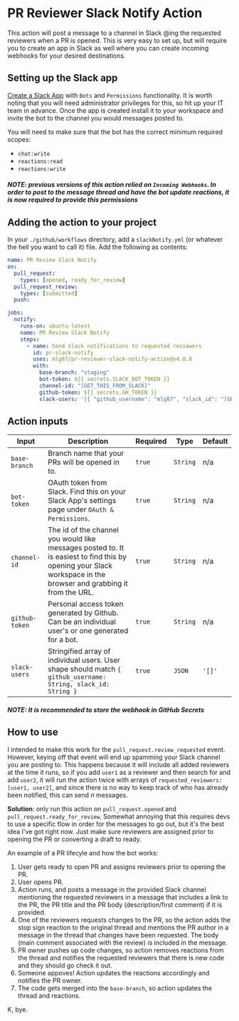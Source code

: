 # PR Reviewer Slack Notify Action

This action will post a message to a channel in Slack @ing the requested reviewers when a PR is opened. This is very easy to set up, but will require you to create an app in Slack as well where you can create incoming webhooks for your desired destinations.

## Setting up the Slack app

[Create a Slack App](https://api.slack.com/apps) with `Bots` and `Permissions` functionality. It is worth noting that you will need administrator privileges for this, so hit up your IT team in advance. Once the app is created install it to your workspace and invite the bot to the channel you would messages posted to.

You will need to make sure that the bot has the correct minimum required scopes:

- `chat:write`
- `reactions:read`
- `reactions:write`

##### NOTE: previous versions of this action relied on `Incoming Webhooks`. In order to post to the message thread and have the bot update reactions, it is now required to provide this permissions

## Adding the action to your project

In your `./github/workflows` directory, add a `slackNotify.yml` (or whatever the hell you want to call it) file. Add the following as contents:

```yml
name: PR Review Slack Notify
on:
  pull_request:
    types: [opened, ready_for_review]
  pull_request_review:
    types: [submitted]
  push:

jobs:
  notify:
    runs-on: ubuntu-latest
    name: PR Review Slack Notify
    steps:
      - name: Send slack notifications to requested reviewers
        id: pr-slack-notify
        uses: mlg87/pr-reviewer-slack-notify-action@v4.0.8
        with:
          base-branch: "staging"
          bot-token: ${{ secrets.SLACK_BOT_TOKEN }}
          channel-id: "[GET_THIS_FROM_SLACK]"
          github-token: ${{ secrets.GH_TOKEN }}
          slack-users: '[{ "github_username": "mlg87", "slack_id": "[GET_ME_FROM_YOUR_SLACK_WORKSPACE]" }]'
```

## Action inputs

| Input          | Description                                                                                                                                                      | Required | Type     | Default |
| -------------- | ---------------------------------------------------------------------------------------------------------------------------------------------------------------- | -------- | -------- | ------- |
| `base-branch`  | Branch name that your PRs will be opened in to.                                                                                                                  | `true`   | `String` | n/a     |
| `bot-token`    | OAuth token from Slack. Find this on your Slack App's settings page under `OAuth & Permissions`.                                                                 | `true`   | `String` | n/a     |
| `channel-id`   | The id of the channel you would like messages posted to. It is easiest to find this by opening your Slack workspace in the browser and grabbing it from the URL. | `true`   | `String` | n/a     |
| `github-token` | Personal access token generated by Github. Can be an individual user's or one generated for a bot.                                                               | `true`   | `String` | n/a     |
| `slack-users`  | Stringified array of individual users. User shape should match `{ github_username: String, slack_id: String }`                                                   | `true`   | `JSON`   | `'[]'`  |

##### NOTE: It is recommended to store the webhook in GitHub Secrets

## How to use

I intended to make this work for the `pull_request.review_requested` event. However, keying off that event will end up spamming your Slack channel you are posting to. This happens because it will include all added reviewers at the time it runs, so if you add `user1` as a reviewer and then search for and add `user2`, it will run the action twice with arrays of `requested_reviewers: [user1, user2]`, and since there is no way to keep track of who has already been notified, this can send _n_ messages.

**Solution**: only run this action on `pull_request.opened` and `pull_request.ready_for_review`. Somewhat annoying that this requires devs to use a specific flow in order for the messages to go out, but it's the best idea I've got right now. Just make sure reviewers are assigned prior to opening the PR or converting a draft to ready.

An example of a PR lifecyle and how the bot works:

1. User gets ready to open PR and assigns reviewers prior to opening the PR.
1. User opens PR.
1. Action runs, and posts a message in the provided Slack channel mentioning the requested reviewers in a message that includes a link to the PR, the PR title and the PR body (description/first comment) if it is provided.
1. One of the reviewers requests changes to the PR, so the action adds the stop sign reaction to the original thread and mentions the PR author in a message in the thread that changes have been requested. The body (main comment associated with the review) is included in the message.
1. PR owner pushes up code changes, so action removes reactions from the thread and notifies the requested reviewers that there is new code and they should go check it out.
1. Someone appoves! Action updates the reactions accordingly and notifies the PR owner.
1. The code gets merged into the `base-branch`, so action updates the thread and reactions.

K, bye.
